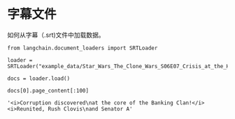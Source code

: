 


# 字幕文件

如何从字幕（.srt)文件中加载数据。
 







```
from langchain.document_loaders import SRTLoader

```










```
loader = SRTLoader("example_data/Star_Wars_The_Clone_Wars_S06E07_Crisis_at_the_Heart.srt")

```










```
docs = loader.load()

```










```
docs[0].page_content[:100]

```








```
'<i>Corruption discovered\nat the core of the Banking Clan!</i> <i>Reunited, Rush Clovis\nand Senator A'

```








